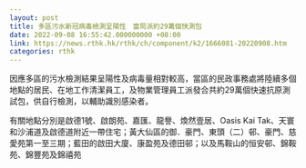```yaml
---
layout: post
title: 多區污水新冠病毒檢測呈陽性　當局派約29萬個快測包
date: 2022-09-08 16:55:42.000000000 +08:00
link: https://news.rthk.hk/rthk/ch/component/k2/1666081-20220908.htm
categories: rthk
---
```


因應多區的污水檢測結果呈陽性及病毒量相對較高，當區的民政事務處將陸續多個地點的居民、在地工作清潔員工，及物業管理員工派發合共約29萬個快速抗原測試包，供自行檢測，以輔助識別感染者。

有關地點分別是啟德1號、啟朗苑、嘉匯、龍譽、煥然壹居、Oasis Kai Tak、天寰和沙浦道及啟德道附近一帶住宅；黃大仙區的御．豪門、東頭（二）邨、豪門、慈愛苑第一至三期；藍田的啟田大廈、康盈苑及德田邨；以及馬鞍山的恒安邨、錦鞍苑、錦豐苑及錦禧苑
